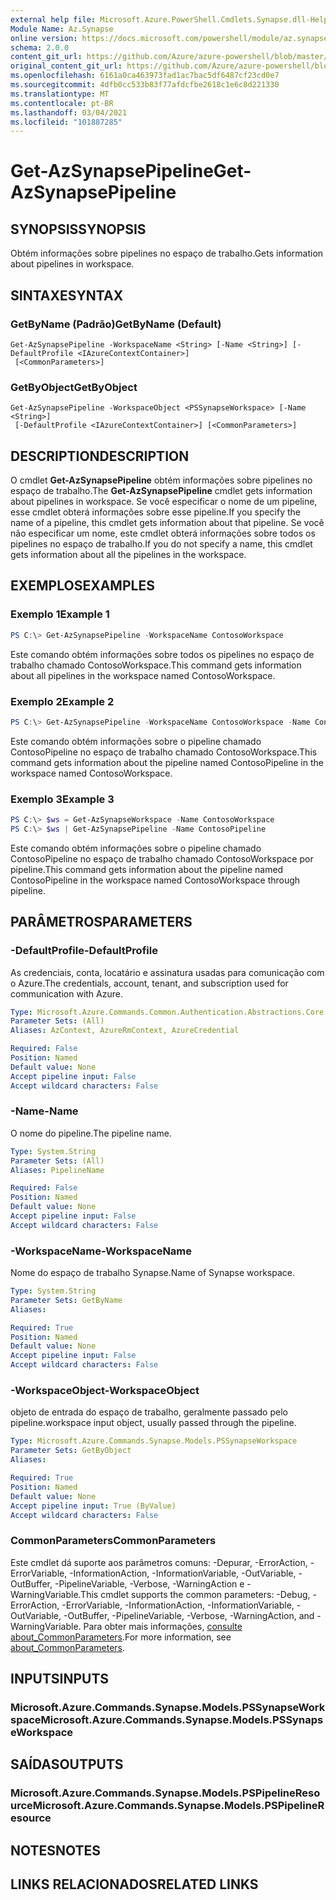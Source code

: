 ```yaml
---
external help file: Microsoft.Azure.PowerShell.Cmdlets.Synapse.dll-Help.xml
Module Name: Az.Synapse
online version: https://docs.microsoft.com/powershell/module/az.synapse/get-azsynapsepipeline
schema: 2.0.0
content_git_url: https://github.com/Azure/azure-powershell/blob/master/src/Synapse/Synapse/help/Get-AzSynapsePipeline.md
original_content_git_url: https://github.com/Azure/azure-powershell/blob/master/src/Synapse/Synapse/help/Get-AzSynapsePipeline.md
ms.openlocfilehash: 6161a0ca463973fad1ac7bac5df6487cf23cd0e7
ms.sourcegitcommit: 4dfb0cc533b83f77afdcfbe2618c1e6c8d221330
ms.translationtype: MT
ms.contentlocale: pt-BR
ms.lasthandoff: 03/04/2021
ms.locfileid: "101887285"
---
```

# <span data-ttu-id="d0cce-101">Get-AzSynapsePipeline</span><span class="sxs-lookup"><span data-stu-id="d0cce-101">Get-AzSynapsePipeline</span></span>

## <span data-ttu-id="d0cce-102">SYNOPSIS</span><span class="sxs-lookup"><span data-stu-id="d0cce-102">SYNOPSIS</span></span>
<span data-ttu-id="d0cce-103">Obtém informações sobre pipelines no espaço de trabalho.</span><span class="sxs-lookup"><span data-stu-id="d0cce-103">Gets information about pipelines in workspace.</span></span>

## <span data-ttu-id="d0cce-104">SINTAXE</span><span class="sxs-lookup"><span data-stu-id="d0cce-104">SYNTAX</span></span>

### <span data-ttu-id="d0cce-105">GetByName (Padrão)</span><span class="sxs-lookup"><span data-stu-id="d0cce-105">GetByName (Default)</span></span>
```
Get-AzSynapsePipeline -WorkspaceName <String> [-Name <String>] [-DefaultProfile <IAzureContextContainer>]
 [<CommonParameters>]
```

### <span data-ttu-id="d0cce-106">GetByObject</span><span class="sxs-lookup"><span data-stu-id="d0cce-106">GetByObject</span></span>
```
Get-AzSynapsePipeline -WorkspaceObject <PSSynapseWorkspace> [-Name <String>]
 [-DefaultProfile <IAzureContextContainer>] [<CommonParameters>]
```

## <span data-ttu-id="d0cce-107">DESCRIPTION</span><span class="sxs-lookup"><span data-stu-id="d0cce-107">DESCRIPTION</span></span>
<span data-ttu-id="d0cce-108">O cmdlet **Get-AzSynapsePipeline** obtém informações sobre pipelines no espaço de trabalho.</span><span class="sxs-lookup"><span data-stu-id="d0cce-108">The **Get-AzSynapsePipeline** cmdlet gets information about pipelines in workspace.</span></span> <span data-ttu-id="d0cce-109">Se você especificar o nome de um pipeline, esse cmdlet obterá informações sobre esse pipeline.</span><span class="sxs-lookup"><span data-stu-id="d0cce-109">If you specify the name of a pipeline, this cmdlet gets information about that pipeline.</span></span> <span data-ttu-id="d0cce-110">Se você não especificar um nome, este cmdlet obterá informações sobre todos os pipelines no espaço de trabalho.</span><span class="sxs-lookup"><span data-stu-id="d0cce-110">If you do not specify a name, this cmdlet gets information about all the pipelines in the workspace.</span></span>

## <span data-ttu-id="d0cce-111">EXEMPLOS</span><span class="sxs-lookup"><span data-stu-id="d0cce-111">EXAMPLES</span></span>

### <span data-ttu-id="d0cce-112">Exemplo 1</span><span class="sxs-lookup"><span data-stu-id="d0cce-112">Example 1</span></span>
```powershell
PS C:\> Get-AzSynapsePipeline -WorkspaceName ContosoWorkspace
```

<span data-ttu-id="d0cce-113">Este comando obtém informações sobre todos os pipelines no espaço de trabalho chamado ContosoWorkspace.</span><span class="sxs-lookup"><span data-stu-id="d0cce-113">This command gets information about all pipelines in the workspace named ContosoWorkspace.</span></span>

### <span data-ttu-id="d0cce-114">Exemplo 2</span><span class="sxs-lookup"><span data-stu-id="d0cce-114">Example 2</span></span>
```powershell
PS C:\> Get-AzSynapsePipeline -WorkspaceName ContosoWorkspace -Name ContosoPipeline
```

<span data-ttu-id="d0cce-115">Este comando obtém informações sobre o pipeline chamado ContosoPipeline no espaço de trabalho chamado ContosoWorkspace.</span><span class="sxs-lookup"><span data-stu-id="d0cce-115">This command gets information about the pipeline named ContosoPipeline in the workspace named ContosoWorkspace.</span></span>

### <span data-ttu-id="d0cce-116">Exemplo 3</span><span class="sxs-lookup"><span data-stu-id="d0cce-116">Example 3</span></span>
```powershell
PS C:\> $ws = Get-AzSynapseWorkspace -Name ContosoWorkspace
PS C:\> $ws | Get-AzSynapsePipeline -Name ContosoPipeline
```

<span data-ttu-id="d0cce-117">Este comando obtém informações sobre o pipeline chamado ContosoPipeline no espaço de trabalho chamado ContosoWorkspace por pipeline.</span><span class="sxs-lookup"><span data-stu-id="d0cce-117">This command gets information about the pipeline named ContosoPipeline in the workspace named ContosoWorkspace through pipeline.</span></span>

## <span data-ttu-id="d0cce-118">PARÂMETROS</span><span class="sxs-lookup"><span data-stu-id="d0cce-118">PARAMETERS</span></span>

### <span data-ttu-id="d0cce-119">-DefaultProfile</span><span class="sxs-lookup"><span data-stu-id="d0cce-119">-DefaultProfile</span></span>
<span data-ttu-id="d0cce-120">As credenciais, conta, locatário e assinatura usadas para comunicação com o Azure.</span><span class="sxs-lookup"><span data-stu-id="d0cce-120">The credentials, account, tenant, and subscription used for communication with Azure.</span></span>

```yaml
Type: Microsoft.Azure.Commands.Common.Authentication.Abstractions.Core.IAzureContextContainer
Parameter Sets: (All)
Aliases: AzContext, AzureRmContext, AzureCredential

Required: False
Position: Named
Default value: None
Accept pipeline input: False
Accept wildcard characters: False
```

### <span data-ttu-id="d0cce-121">-Name</span><span class="sxs-lookup"><span data-stu-id="d0cce-121">-Name</span></span>
<span data-ttu-id="d0cce-122">O nome do pipeline.</span><span class="sxs-lookup"><span data-stu-id="d0cce-122">The pipeline name.</span></span>

```yaml
Type: System.String
Parameter Sets: (All)
Aliases: PipelineName

Required: False
Position: Named
Default value: None
Accept pipeline input: False
Accept wildcard characters: False
```

### <span data-ttu-id="d0cce-123">-WorkspaceName</span><span class="sxs-lookup"><span data-stu-id="d0cce-123">-WorkspaceName</span></span>
<span data-ttu-id="d0cce-124">Nome do espaço de trabalho Synapse.</span><span class="sxs-lookup"><span data-stu-id="d0cce-124">Name of Synapse workspace.</span></span>

```yaml
Type: System.String
Parameter Sets: GetByName
Aliases:

Required: True
Position: Named
Default value: None
Accept pipeline input: False
Accept wildcard characters: False
```

### <span data-ttu-id="d0cce-125">-WorkspaceObject</span><span class="sxs-lookup"><span data-stu-id="d0cce-125">-WorkspaceObject</span></span>
<span data-ttu-id="d0cce-126">objeto de entrada do espaço de trabalho, geralmente passado pelo pipeline.</span><span class="sxs-lookup"><span data-stu-id="d0cce-126">workspace input object, usually passed through the pipeline.</span></span>

```yaml
Type: Microsoft.Azure.Commands.Synapse.Models.PSSynapseWorkspace
Parameter Sets: GetByObject
Aliases:

Required: True
Position: Named
Default value: None
Accept pipeline input: True (ByValue)
Accept wildcard characters: False
```

### <span data-ttu-id="d0cce-127">CommonParameters</span><span class="sxs-lookup"><span data-stu-id="d0cce-127">CommonParameters</span></span>
<span data-ttu-id="d0cce-128">Este cmdlet dá suporte aos parâmetros comuns: -Depurar, -ErrorAction, -ErrorVariable, -InformationAction, -InformationVariable, -OutVariable, -OutBuffer, -PipelineVariable, -Verbose, -WarningAction e -WarningVariable.</span><span class="sxs-lookup"><span data-stu-id="d0cce-128">This cmdlet supports the common parameters: -Debug, -ErrorAction, -ErrorVariable, -InformationAction, -InformationVariable, -OutVariable, -OutBuffer, -PipelineVariable, -Verbose, -WarningAction, and -WarningVariable.</span></span> <span data-ttu-id="d0cce-129">Para obter mais informações, [consulte about_CommonParameters](http://go.microsoft.com/fwlink/?LinkID=113216).</span><span class="sxs-lookup"><span data-stu-id="d0cce-129">For more information, see [about_CommonParameters](http://go.microsoft.com/fwlink/?LinkID=113216).</span></span>

## <span data-ttu-id="d0cce-130">INPUTS</span><span class="sxs-lookup"><span data-stu-id="d0cce-130">INPUTS</span></span>

### <span data-ttu-id="d0cce-131">Microsoft.Azure.Commands.Synapse.Models.PSSynapseWorkspace</span><span class="sxs-lookup"><span data-stu-id="d0cce-131">Microsoft.Azure.Commands.Synapse.Models.PSSynapseWorkspace</span></span>

## <span data-ttu-id="d0cce-132">SAÍDAS</span><span class="sxs-lookup"><span data-stu-id="d0cce-132">OUTPUTS</span></span>

### <span data-ttu-id="d0cce-133">Microsoft.Azure.Commands.Synapse.Models.PSPipelineResource</span><span class="sxs-lookup"><span data-stu-id="d0cce-133">Microsoft.Azure.Commands.Synapse.Models.PSPipelineResource</span></span>

## <span data-ttu-id="d0cce-134">NOTES</span><span class="sxs-lookup"><span data-stu-id="d0cce-134">NOTES</span></span>

## <span data-ttu-id="d0cce-135">LINKS RELACIONADOS</span><span class="sxs-lookup"><span data-stu-id="d0cce-135">RELATED LINKS</span></span>
